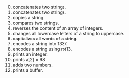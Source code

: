 0. concatenates two strings.
1. concatenates two strings.
2. copies a string.
3. compares two strings.
4. reverses the content of an array of integers.
5. changes all lowercase letters of a string to uppercase.
6. capitalizes all words of a string.
7. encodes a string into 1337.
8. encodes a string using rot13.
9. prints an integer.
10. prints a[2] = 98
11. adds two numbers.
12. prints a buffer.
